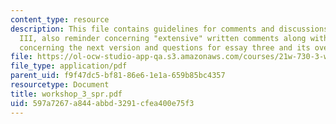 ```yaml
---
content_type: resource
description: This file contains guidelines for comments and discussions for workshop
  III, also reminder concerning "extensive" written comments along with another reminder
  concerning the next version and questions for essay three and its overview.
file: https://ol-ocw-studio-app-qa.s3.amazonaws.com/courses/21w-730-3-writing-and-the-environment-spring-2005/597a7267a844abbd3291cfea400e75f3_workshop_3_spr.pdf
file_type: application/pdf
parent_uid: f9f47dc5-bf81-86e6-1e1a-659b85bc4357
resourcetype: Document
title: workshop_3_spr.pdf
uid: 597a7267-a844-abbd-3291-cfea400e75f3
---
```

